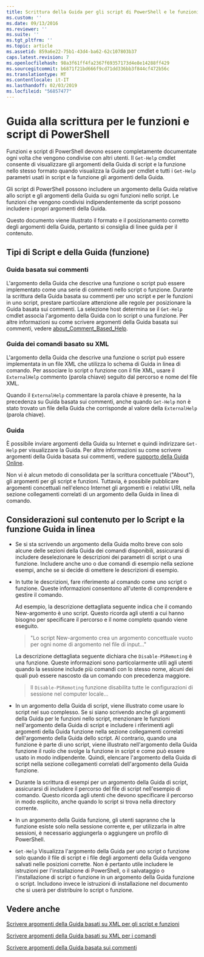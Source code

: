 ```yaml
---
title: Scrittura della Guida per gli script di PowerShell e le funzioni | Microsoft Docs
ms.custom: ''
ms.date: 09/13/2016
ms.reviewer: ''
ms.suite: ''
ms.tgt_pltfrm: ''
ms.topic: article
ms.assetid: 859a6e22-75b1-43d4-ba62-62c107803b37
caps.latest.revision: 7
ms.openlocfilehash: 98a3f61ff4fa2367f69357173d4e8e14288ff429
ms.sourcegitcommit: b6871f21bd666f9cd71dd336bb3f844cf472b56c
ms.translationtype: MT
ms.contentlocale: it-IT
ms.lasthandoff: 02/03/2019
ms.locfileid: "56857477"
---
```

# <a name="writing-help-for-powershell-scripts-and-functions"></a>Guida alla scrittura per le funzioni e script di PowerShell

Funzioni e script di PowerShell devono essere completamente documentate ogni volta che vengono condivise con altri utenti.
Il `Get-Help` cmdlet consente di visualizzare gli argomenti della Guida di script e la funzione nello stesso formato quando visualizza la Guida per cmdlet e tutti i `Get-Help` parametri usati in script e la funzione gli argomenti della Guida.

Gli script di PowerShell possono includere un argomento della Guida relative allo script e gli argomenti della Guida su ogni funzioni nello script.
Le funzioni che vengono condivisi indipendentemente da script possono includere i propri argomenti della Guida.

Questo documento viene illustrato il formato e il posizionamento corretto degli argomenti della Guida, pertanto si consiglia di linee guida per il contenuto.

## <a name="types-of-script-and-function-help"></a>Tipi di Script e della Guida (funzione)

### <a name="comment-based-help"></a>Guida basata sui commenti
L'argomento della Guida che descrive una funzione o script può essere implementato come una serie di commenti nello script o funzione.
Durante la scrittura della Guida basata su commenti per uno script e per le funzioni in uno script, prestare particolare attenzione alle regole per posizionare la Guida basata sui commenti.
La selezione host determina se il `Get-Help` cmdlet associa l'argomento della Guida con lo script o una funzione.
Per altre informazioni su come scrivere argomenti della Guida basata sui commenti, vedere [about_Comment_Based_Help](/powershell/module/microsoft.powershell.core/about/about_comment_based_help).

### <a name="xml-based-command-help"></a>Guida dei comandi basato su XML
L'argomento della Guida che descrive una funzione o script può essere implementata in un file XML che utilizza lo schema di Guida in linea di comando.
Per associare lo script o funzione con il file XML, usare il `ExternalHelp` commento (parola chiave) seguito dal percorso e nome del file XML.

Quando il `ExternalHelp` commentare la parola chiave è presente, ha la precedenza su Guida basata sui commenti, anche quando `Get-Help` non è stato trovato un file della Guida che corrisponde al valore della `ExternalHelp` (parola chiave).

### <a name="online-help"></a>Guida
È possibile inviare argomenti della Guida su Internet e quindi indirizzare `Get-Help` per visualizzare la Guida.
Per altre informazioni su come scrivere argomenti della Guida basata sui commenti, vedere [supporto della Guida Online](../module/supporting-online-help.md).

Non vi è alcun metodo di consolidata per la scrittura concettuale ("About"), gli argomenti per gli script e funzioni.
Tuttavia, è possibile pubblicare argomenti concettuali nell'elenco Internet gli argomenti e i relativi URL nella sezione collegamenti correlati di un argomento della Guida in linea di comando.

## <a name="content-considerations-for-script-and-function-help"></a>Considerazioni sul contenuto per lo Script e la funzione Guida in linea

- Se si sta scrivendo un argomento della Guida molto breve con solo alcune delle sezioni della Guida dei comandi disponibili, assicurarsi di includere deselezionare le descrizioni dei parametri di script o una funzione. Includere anche uno o due comandi di esempio nella sezione esempi, anche se si decide di omettere le descrizioni di esempio.

- In tutte le descrizioni, fare riferimento al comando come uno script o funzione. Queste informazioni consentono all'utente di comprendere e gestire il comando.

  Ad esempio, la descrizione dettagliata seguente indica che il comando New-argomento è uno script. Questo ricorda agli utenti a cui hanno bisogno per specificare il percorso e il nome completo quando viene eseguito.

  > "Lo script New-argomento crea un argomento concettuale vuoto per ogni nome di argomento nel file di input..."

  La descrizione dettagliata seguente dichiara che `Disable-PSRemoting` è una funzione. Queste informazioni sono particolarmente utili agli utenti quando la sessione include più comandi con lo stesso nome, alcuni dei quali può essere nascosto da un comando con precedenza maggiore.

  > Il `Disable-PSRemoting` funzione disabilita tutte le configurazioni di sessione nel computer locale...

- In un argomento della Guida di script, viene illustrato come usare lo script nel suo complesso. Se si siano scrivendo anche gli argomenti della Guida per le funzioni nello script, menzionare le funzioni nell'argomento della Guida di script e includere i riferimenti agli argomenti della Guida funzione nella sezione collegamenti correlati dell'argomento della Guida dello script. Al contrario, quando una funzione è parte di uno script, viene illustrato nell'argomento della Guida funzione il ruolo che svolge la funzione in script e come può essere usato in modo indipendente. Quindi, elencare l'argomento della Guida di script nella sezione collegamenti correlati dell'argomento della Guida funzione.

- Durante la scrittura di esempi per un argomento della Guida di script, assicurarsi di includere il percorso del file di script nell'esempio di comando. Questo ricorda agli utenti che devono specificare il percorso in modo esplicito, anche quando lo script si trova nella directory corrente.

- In un argomento della Guida funzione, gli utenti sapranno che la funzione esiste solo nella sessione corrente e, per utilizzarla in altre sessioni, è necessario aggiungerla o aggiungere un profilo di PowerShell.

- `Get-Help` Visualizza l'argomento della Guida per uno script o funzione solo quando il file di script e i file degli argomenti della Guida vengono salvati nelle posizioni corrette. Non è pertanto utile includere le istruzioni per l'installazione di PowerShell, o il salvataggio o l'installazione di script o funzione in un argomento della Guida funzione o script. Includono invece le istruzioni di installazione nel documento che si userà per distribuire lo script o funzione.

## <a name="see-also"></a>Vedere anche

 [Scrivere argomenti della Guida basati su XML per gli script e funzioni](./writing-xml-based-help-topics-for-scripts-and-functions.md)

 [Scrivere argomenti della Guida basati su XML per i comandi](./writing-xml-based-help-topics-for-commands.md)

 [Scrivere argomenti della Guida basata sui commenti](./writing-comment-based-help-topics.md)
